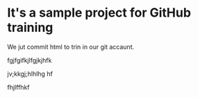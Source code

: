 # It's a sample project for GitHub training


We jut commit html to trin in our git accaunt.

fgjfgifkjlfgjkjhfk

jv;kkgj;hlhlhg
hf

fhjlffhkf
